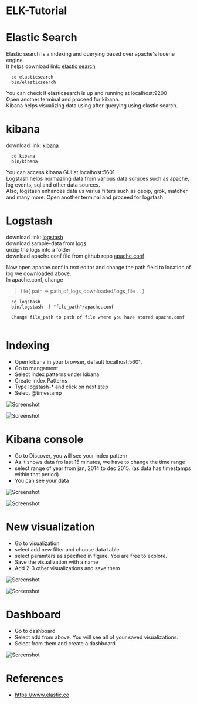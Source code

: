 # ELK-Tutorial

# Elastic Search 
  Elastic search is a indexing and querying based over apache's lucene engine.</br>
  It helps download link: [elastic search](https://artifacts.elastic.co/downloads/elasticsearch/elasticsearch-6.7.0.tar.gz) 

```
  cd elasticsearch
  bin/elasticsearch
```

You can check if elasticsearch is up and running at localhost:9200 </br>
Open another terminal and proceed for kibana. </br>
Kibana helps visualizing data using after querying using elastic search.


# kibana
download link: [kibana](https://www.elastic.co/downloads/kibana)

```
  cd kibana
  bin/kibana
```
You can access kibana GUI at localhost:5601 </br>
Logstash helps normazling data from various data soruces such as apache, log events, sql and other data sources. </br>
Also, logstash enhances data us varius filters such as geoip, grok, matcher and many more.
Open another terminal and proceed for logstash


# Logstash

download link: [logstash](https://www.elastic.co/downloads/logstash) <br>
download sample-data from [logs](https://github.com/Alakazam03/ELK-Tutorial/blob/master/logs.zip)<br>
unzip the logs into a folder </br>
download apache.conf file from github repo [apache.conf](https://github.com/Alakazam03/ELK-Tutorial/blob/master/apache.conf)

Now open apache.conf in text editor and change the path field to location of log we downloaded above. </br>
In apache.conf, change <br>
> file{
    path => path_of_logs_downloaded/logs_file
   .
   .
  }

```
  cd logstash
  bin/logstash -f "file_path"/apache.conf
  
  Change file_path to path of file where you have stored apache.conf
  
```


# Indexing

  * Open kibana in your browser, default localhost:5601.
  * Go to mangament
  * Select index patterns under kibana
  * Create Index Patterns
  * Type logstash-* and click on next step
  * Select @timestamp
  
  ![Screenshot](https://user-images.githubusercontent.com/23367724/55173780-4ffc5700-51a2-11e9-8407-3d300d9a3701.png) <!-- .element height="20%" width="20%" -->
  
  ![Screenshot](https://user-images.githubusercontent.com/23367724/55176701-a324d880-51a7-11e9-9d7f-1c053dbb63e5.png)
  
# Kibana console

  * Go to Discover, you will see your index pattern 
  * As it shows data fro last 15 minutes, we have to change the time range
  * select range of year from jan, 2014 to dec 2015. (as data has timestamps within that period)
  * You can see your data 
  
  ![Screenshot](https://user-images.githubusercontent.com/23367724/55173750-47a41c00-51a2-11e9-80a0-16ec90279292.png)
  
  ![Screenshot](https://user-images.githubusercontent.com/23367724/55173780-4ffc5700-51a2-11e9-8407-3d300d9a3701.png)
  
  
# New visualization
  
  * Go to visualization
  * select add new filter and choose data table
  * select paramters as specified in figure. You are free to explore.
  * Save the visualization with a name 
  * Add 2-3 other visualizations and save them
  
   ![Screenshot](https://user-images.githubusercontent.com/23367724/55173182-41fa0680-51a1-11e9-9ae5-72662d551c58.png)
   
   ![Screenshot](https://user-images.githubusercontent.com/23367724/55174241-12e49480-51a3-11e9-8f3f-860752bf5dc6.png)
  
# Dashboard
  
  * Go to dashboard
  * Select add from above. You will see all of your saved visualizations.
  * Select from them and create a dashboard
  
  ![Screenshot](https://user-images.githubusercontent.com/23367724/55172773-90f36c00-51a0-11e9-997c-ae4aa7db9ba6.png)
  
  
 # References 
 
  * https://www.elastic.co
  

